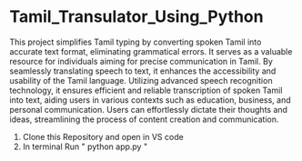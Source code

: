 # Tamil_Transulator_Using_Python

This project simplifies Tamil typing by converting spoken Tamil into accurate text format, eliminating grammatical errors. It serves as a valuable resource for individuals aiming for precise communication in Tamil. By seamlessly translating speech to text, it enhances the accessibility and usability of the Tamil language. Utilizing advanced speech recognition technology, it ensures efficient and reliable transcription of spoken Tamil into text, aiding users in various contexts such as education, business, and personal communication. Users can effortlessly dictate their thoughts and ideas, streamlining the process of content creation and communication.

1. Clone this Repository and open in VS code
2. In terminal Run " python app.py "
